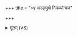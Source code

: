 +++
title = "०४ अरङ्घुषो निमज्योन्मज"

+++
<details><summary>मूलम् (VS)</summary>

अ॑रंघु॒षो नि॒मज्यो॒न्मज॒ पुन॑रब्रवीत्। उ॑दप्लु॒तमि॑व॒ दार्वही॑नामर॒सं वि॒षं वारु॒ग्रम् ॥
</details>